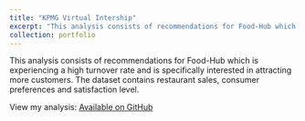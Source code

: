 ```yaml
---
title: "KPMG Virtual Intership"
excerpt: "This analysis consists of recommendations for Food-Hub which is experiencing a high turnover rate and is specifically interested in attracting more customers."
collection: portfolio
---
```


This analysis consists of recommendations for Food-Hub which is experiencing a high turnover rate and is specifically interested in attracting more customers. The dataset contains restaurant sales, consumer preferences and satisfaction level.

View my analysis: [Available on GitHub]((https://github.com/nicolle-chm/KPMG_VirtualInternship)https://github.com/nicolle-chm/KPMG_VirtualInternship)
